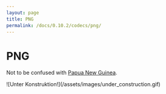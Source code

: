 ```yaml
---
layout: page
title: PNG
permalink: /docs/0.10.2/codecs/png/
---
```


# PNG

Not to be confused with [Papua New Guinea](https://en.wikipedia.org/wiki/Papua_New_Guinea).

<p markdown="1" class="centered">
![Unter Konstruktion!](/assets/images/under_construction.gif)
</p>

